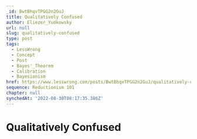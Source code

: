 ```yaml
---
_id: BwtBhqvTPGG2n2GuJ
title: Qualitatively Confused
author: Eliezer_Yudkowsky
url: null
slug: qualitatively-confused
type: post
tags:
  - LessWrong
  - Concept
  - Post
  - Bayes'_Theorem
  - Calibration
  - Bayesianism
href: https://www.lesswrong.com/posts/BwtBhqvTPGG2n2GuJ/qualitatively-confused
sequence: Reductionism 101
chapter: null
synchedAt: '2022-08-30T08:17:35.386Z'
---
```


# Qualitatively Confused
